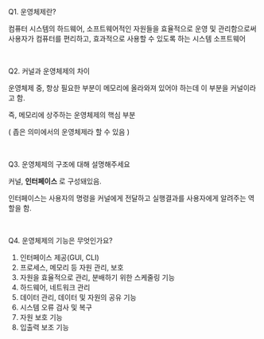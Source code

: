 
Q1. 운영체제란? 

컴퓨터 시스템의 하드웨어, 소프트웨어적인 자원들을 효율적으로 운영 및 관리함으로써 사용자가 컴퓨터를 편리하고, 효과적으로 사용할 수 있도록 하는 시스템 소프트웨어

</br>

Q2. 커널과 운영체제의 차이 

운영체제 중, 항상 필요한 부분이 메모리에 올라와져 있어야 하는데 이 부분을 커널이라고 함.

즉, 메모리에 상주하는 운영체제의 핵심 부분

( 좁은 의미에서의 운영체제라 할 수 있음 )

</br>

Q3. 운영체제의 구조에 대해 설명해주세요 

커널, __인터페이스__ 로 구성돼있음.

인터페이스는 사용자의 명령을 커널에게 전달하고 실행결과를 사용자에게 알려주는 역할을 함.

</br>

Q4. 운영체제의 기능은 무엇인가요?

1. 인터페이스 제공(GUI, CLI)
2. 프로세스, 메모리 등 자원 관리, 보호
3. 자원을 효율적으로 관리, 분배하기 위한 스케줄링 기능
4. 하드웨어, 네트워크 관리
5. 데이터 관리, 데이터 및  자원의 공유 기능
6. 시스템 오류 검사 및 복구
7. 자원 보호 기능
8. 입출력 보조 기능
